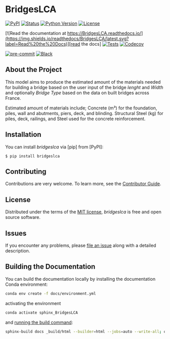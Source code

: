 # BridgesLCA

[![PyPI](https://img.shields.io/pypi/v/BridgesLCA.svg)][pypi status]
[![Status](https://img.shields.io/pypi/status/BridgesLCA.svg)][pypi status]
[![Python Version](https://img.shields.io/pypi/pyversions/BridgesLCA)][pypi status]
[![License](https://img.shields.io/pypi/l/BridgesLCA)][license]

[![Read the documentation at https://BridgesLCA.readthedocs.io/](https://img.shields.io/readthedocs/BridgesLCA/latest.svg?label=Read%20the%20Docs)][read the docs]
[![Tests](https://github.com/tchevilliet/BridgesLCA/actions/workflows/python-test.yml/badge.svg)][tests]
[![Codecov](https://codecov.io/gh/tchevilliet/BridgesLCA/branch/main/graph/badge.svg)][codecov]

[![pre-commit](https://img.shields.io/badge/pre--commit-enabled-brightgreen?logo=pre-commit&logoColor=white)][pre-commit]
[![Black](https://img.shields.io/badge/code%20style-black-000000.svg)][black]

[pypi status]: https://pypi.org/project/BridgesLCA/
[read the docs]: https://BridgesLCA.readthedocs.io/
[tests]: https://github.com/tchevilliet/BridgesLCA/actions?workflow=Tests
[codecov]: https://app.codecov.io/gh/tchevilliet/BridgesLCA
[pre-commit]: https://github.com/pre-commit/pre-commit
[black]: https://github.com/psf/black

## About the Project

This model aims to produce the estimated amount of the materials needed for building a bridge based on the user input of the bridge *lenght* and *Width* and optionally *Bridge Type* based on the data on built bridges across France. 

Estimated amount of materials include; Concrete (m³) for the foundation, piles, wall and abutments, piers, deck, and blinding. Structural Steel (kg) for piles, deck, railings, and Steel used for the concrete reinforcement.


## Installation

You can install _bridgeslca_ via [pip] from [PyPI]:

```console
$ pip install bridgeslca
```

## Contributing

Contributions are very welcome.
To learn more, see the [Contributor Guide][Contributor Guide].

## License

Distributed under the terms of the [MIT license][License],
_bridgeslca_ is free and open source software.

## Issues

If you encounter any problems,
please [file an issue][Issue Tracker] along with a detailed description.


<!-- github-only -->

[command-line reference]: https://BridgesLCA.readthedocs.io/en/latest/usage.html
[License]: https://github.com/tchevilliet/BridgesLCA/blob/main/LICENSE
[Contributor Guide]: https://github.com/tchevilliet/BridgesLCA/blob/main/CONTRIBUTING.md
[Issue Tracker]: https://github.com/tchevilliet/BridgesLCA/issues


## Building the Documentation

You can build the documentation locally by installing the documentation Conda environment:

```bash
conda env create -f docs/environment.yml
```

activating the environment

```bash
conda activate sphinx_BridgesLCA
```

and [running the build command](https://www.sphinx-doc.org/en/master/man/sphinx-build.html#sphinx-build):

```bash
sphinx-build docs _build/html --builder=html --jobs=auto --write-all; open _build/html/index.html
```